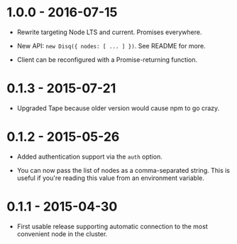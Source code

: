 1.0.0 - 2016-07-15
==================

* Rewrite targeting Node LTS and current. Promises everywhere.

* New API: `new Disq({ nodes: [ ... ] })`. See README for more.

* Client can be reconfigured with a Promise-returning function.


0.1.3 - 2015-07-21
==================

* Upgraded Tape because older version would cause npm to go crazy.


0.1.2 - 2015-05-26
==================

* Added authentication support via the `auth` option.

* You can now pass the list of nodes as a comma-separated string. This is
  useful if you're reading this value from an environment variable.


0.1.1 - 2015-04-30
==================

* First usable release supporting automatic connection to the most convenient
  node in the cluster.
